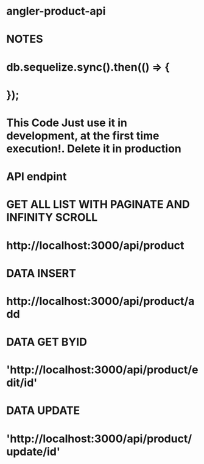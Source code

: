 # angler-product-api

# NOTES
# db.sequelize.sync().then(() => {
# });
# This Code Just use it in development, at the first time execution!. Delete it in production

# API endpint

# GET ALL LIST WITH PAGINATE AND INFINITY SCROLL
# http://localhost:3000/api/product

# DATA INSERT
# http://localhost:3000/api/product/add

# DATA GET BYID
# 'http://localhost:3000/api/product/edit/id'

# DATA UPDATE
# 'http://localhost:3000/api/product/update/id'